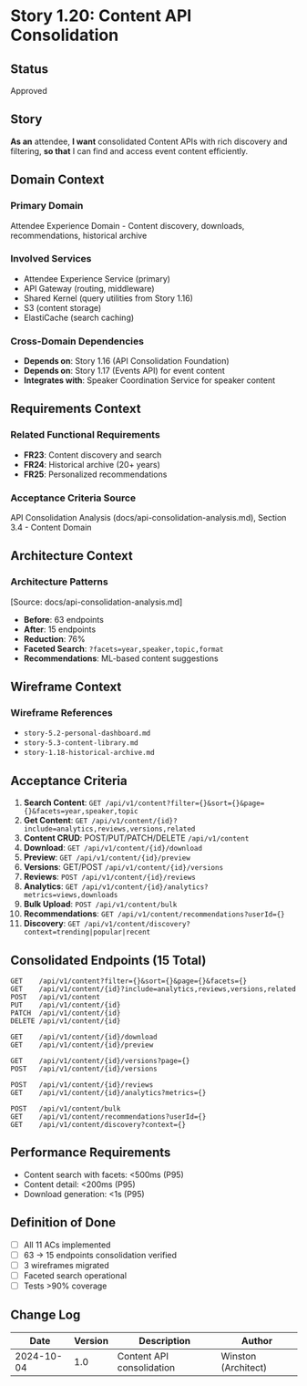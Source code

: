 # Story 1.20: Content API Consolidation

## Status
Approved

## Story

**As an** attendee,
**I want** consolidated Content APIs with rich discovery and filtering,
**so that** I can find and access event content efficiently.

## Domain Context

### Primary Domain
Attendee Experience Domain - Content discovery, downloads, recommendations, historical archive

### Involved Services
- Attendee Experience Service (primary)
- API Gateway (routing, middleware)
- Shared Kernel (query utilities from Story 1.16)
- S3 (content storage)
- ElastiCache (search caching)

### Cross-Domain Dependencies
- **Depends on**: Story 1.16 (API Consolidation Foundation)
- **Depends on**: Story 1.17 (Events API) for event content
- **Integrates with**: Speaker Coordination Service for speaker content

## Requirements Context

### Related Functional Requirements
- **FR23**: Content discovery and search
- **FR24**: Historical archive (20+ years)
- **FR25**: Personalized recommendations

### Acceptance Criteria Source
API Consolidation Analysis (docs/api-consolidation-analysis.md), Section 3.4 - Content Domain

## Architecture Context

### Architecture Patterns
[Source: docs/api-consolidation-analysis.md]
- **Before**: 63 endpoints
- **After**: 15 endpoints
- **Reduction**: 76%
- **Faceted Search**: `?facets=year,speaker,topic,format`
- **Recommendations**: ML-based content suggestions

## Wireframe Context

### Wireframe References
- `story-5.2-personal-dashboard.md`
- `story-5.3-content-library.md`
- `story-1.18-historical-archive.md`

## Acceptance Criteria

1. **Search Content**: `GET /api/v1/content?filter={}&sort={}&page={}&facets=year,speaker,topic`
2. **Get Content**: `GET /api/v1/content/{id}?include=analytics,reviews,versions,related`
3. **Content CRUD**: POST/PUT/PATCH/DELETE `/api/v1/content`
4. **Download**: `GET /api/v1/content/{id}/download`
5. **Preview**: `GET /api/v1/content/{id}/preview`
6. **Versions**: GET/POST `/api/v1/content/{id}/versions`
7. **Reviews**: `POST /api/v1/content/{id}/reviews`
8. **Analytics**: `GET /api/v1/content/{id}/analytics?metrics=views,downloads`
9. **Bulk Upload**: `POST /api/v1/content/bulk`
10. **Recommendations**: `GET /api/v1/content/recommendations?userId={}`
11. **Discovery**: `GET /api/v1/content/discovery?context=trending|popular|recent`

## Consolidated Endpoints (15 Total)

```
GET    /api/v1/content?filter={}&sort={}&page={}&facets={}
GET    /api/v1/content/{id}?include=analytics,reviews,versions,related
POST   /api/v1/content
PUT    /api/v1/content/{id}
PATCH  /api/v1/content/{id}
DELETE /api/v1/content/{id}

GET    /api/v1/content/{id}/download
GET    /api/v1/content/{id}/preview

GET    /api/v1/content/{id}/versions?page={}
POST   /api/v1/content/{id}/versions

POST   /api/v1/content/{id}/reviews
GET    /api/v1/content/{id}/analytics?metrics={}

POST   /api/v1/content/bulk
GET    /api/v1/content/recommendations?userId={}
GET    /api/v1/content/discovery?context={}
```

## Performance Requirements

- Content search with facets: <500ms (P95)
- Content detail: <200ms (P95)
- Download generation: <1s (P95)

## Definition of Done

- [ ] All 11 ACs implemented
- [ ] 63 → 15 endpoints consolidation verified
- [ ] 3 wireframes migrated
- [ ] Faceted search operational
- [ ] Tests >90% coverage

## Change Log

| Date | Version | Description | Author |
|------|---------|-------------|--------|
| 2024-10-04 | 1.0 | Content API consolidation | Winston (Architect) |

